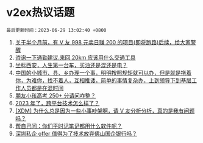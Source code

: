 # v2ex热议话题

`最后更新时间：2023-06-29 13:02:40 +0800`

1. [关于半个月前，有 V 友 998 元卖日赚 200 的项目(即将跑路)后续，给大家警醒](https://www.v2ex.com/t/952480)
1. [咨询一下通勤建议.来回 20km 应该用什么交通工具](https://www.v2ex.com/t/952359)
1. [​坐标西安，人生第一台车，买油还是混还是电？](https://www.v2ex.com/t/952411)
1. [中国的小城市、县、乡办理一个事，明明按照规矩就可以办，但是就是拖着你，为难你，找不着人，互相推诿，简单的事情复杂办，上到领导下到基层工作人员都是在混时间](https://www.v2ex.com/t/952416)
1. [朋友小孩高考 250+ 分请问咋整？](https://www.v2ex.com/t/952409)
1. [2023 年了，跨平台技术怎么样了？](https://www.v2ex.com/t/952400)
1. [[XDM] 为什么总是因为一些小事吵架啊，请 V 友分析分析，真的是我有问题吗？](https://www.v2ex.com/t/952408)
1. [帮自己问：你们平时记笔记都用什么软件呢？](https://www.v2ex.com/t/952434)
1. [深圳私企 offer 值得为了技术放弃佛山国企银行吗？](https://www.v2ex.com/t/952476)

